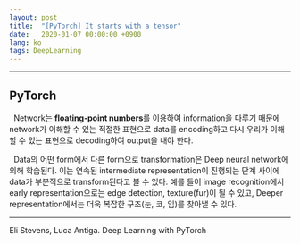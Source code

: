 ```yaml
---
layout: post
title:  "[PyTorch] It starts with a tensor"
date:   2020-01-07 00:00:00 +0900
lang: ko
tags: DeepLearning
---
```

<hr>

## PyTorch ##

&nbsp;&nbsp;Network는 **floating-point numbers**를 이용하여 information을 다루기 때문에 network가 이해할 수 있는 적절한 표현으로 data를 encoding하고 다시 우리가 이해할 수 있는 표현으로 decoding하여 output을 내야 한다.<br>

&nbsp;&nbsp;Data의 어떤 form에서 다른 form으로 transformation은 Deep neural network에 의해 학습된다. 이는 연속된 intermediate representation이 진행되는 단계 사이에 data가 부분적으로 transform된다고 볼 수 있다. 예를 들어 image recognition에서 early representation으로는 edge detection, texture(fur)이 될 수 있고, Deeper representation에서는 더욱 복잡한 구조(눈, 코, 입)를 찾아낼 수 있다.

<hr>
Eli Stevens, Luca Antiga. Deep Learning with PyTorch

